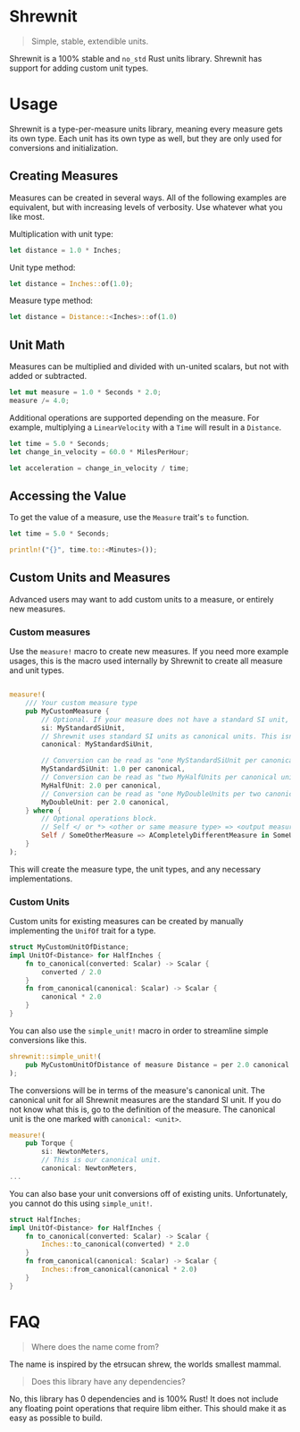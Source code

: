 # Shrewnit

> Simple, stable, extendible units.

Shrewnit is a 100% stable and `no_std` Rust units library.
Shrewnit has support for adding custom unit types.

# Usage

Shrewnit is a type-per-measure units library, meaning every measure gets its own type.
Each unit has its own type as well, but they are only used for conversions and initialization.

## Creating Measures

Measures can be created in several ways. All of the following examples are equivalent, but with increasing levels of verbosity. Use whatever what you like most.

Multiplication with unit type:

```rust
let distance = 1.0 * Inches;
```

Unit type method:

```rust
let distance = Inches::of(1.0);
```

Measure type method:

```rust
let distance = Distance::<Inches>::of(1.0)
```

## Unit Math

Measures can be multiplied and divided with un-united scalars, but not with added or subtracted.

```rust
let mut measure = 1.0 * Seconds * 2.0;
measure /= 4.0;
```

Additional operations are supported depending on the measure.
For example, multiplying a `LinearVelocity` with a `Time` will result in a `Distance`.

```rust
let time = 5.0 * Seconds;
let change_in_velocity = 60.0 * MilesPerHour;

let acceleration = change_in_velocity / time;
```

## Accessing the Value

To get the value of a measure, use the `Measure` trait's `to` function.

```rust
let time = 5.0 * Seconds;

println!("{}", time.to::<Minutes>());
```

## Custom Units and Measures

Advanced users may want to add custom units to a measure, or entirely new measures.


### Custom measures

Use the `measure!` macro to create new measures. If you need more example usages, this is the macro used internally by Shrewnit to create all measure and unit types.

```rust

measure!(
    /// Your custom measure type
    pub MyCustomMeasure {
        // Optional. If your measure does not have a standard SI unit, dont include this. 
        si: MyStandardSiUnit,
        // Shrewnit uses standard SI units as canonical units. This isn't required. Do whatever you feel like.
        canonical: MyStandardSiUnit,

        // Conversion can be read as "one MyStandardSiUnit per canonical unit"
        MyStandardSiUnit: 1.0 per canonical,
        // Conversion can be read as "two MyHalfUnits per canonical unit"
        MyHalfUnit: 2.0 per canonical,
        // Conversion can be read as "one MyDoubleUnits per two canonical units"
        MyDoubleUnit: per 2.0 canonical,
    } where {
        // Optional operations block.
        // Self </ or *> <other or same measure type> => <output measure type> in <output units>
        Self / SomeOtherMeasure => ACompletelyDifferentMeasure in SomeUnit,
    }
);
```

This will create the measure type, the unit types, and any necessary implementations.

### Custom Units

Custom units for existing measures can be created by manually implementing the `UnifOf` trait for a type.

```rust
struct MyCustomUnitOfDistance;
impl UnitOf<Distance> for HalfInches {
    fn to_canonical(converted: Scalar) -> Scalar {
        converted / 2.0
    }
    fn from_canonical(canonical: Scalar) -> Scalar {
        canonical * 2.0
    }
}
```

You can also use the `simple_unit!` macro in order to streamline simple conversions like this.

```rust
shrewnit::simple_unit!(
    pub MyCustomUnitOfDistance of measure Distance = per 2.0 canonical
);
```

The conversions will be in terms of the measure's canonical unit. The canonical unit for all Shrewnit measures are the standard SI unit. If you do not know what this is, go to the definition of the measure. The canonical unit is the one marked with `canonical: <unit>`.

```rust
measure!(
    pub Torque {
        si: NewtonMeters,
        // This is our canonical unit.
        canonical: NewtonMeters,
...
```

You can also base your unit conversions off of existing units. Unfortunately, you cannot do this using `simple_unit!`.

```rust
struct HalfInches;
impl UnitOf<Distance> for HalfInches {
    fn to_canonical(converted: Scalar) -> Scalar {
        Inches::to_canonical(converted) * 2.0
    }
    fn from_canonical(canonical: Scalar) -> Scalar {
        Inches::from_canonical(canonical * 2.0)
    }
}
```

# FAQ

> Where does the name come from?

The name is inspired by the etrsucan shrew, the worlds smallest mammal.

> Does this library have any dependencies?

No, this library has 0 dependencies and is 100% Rust! It does not include any floating point operations that require libm either. This should make it as easy as possible to build.